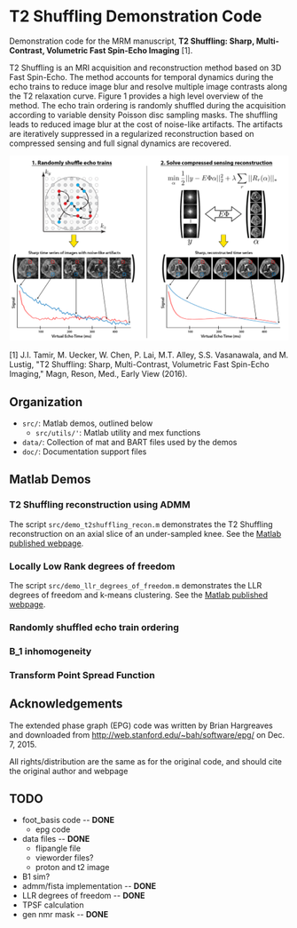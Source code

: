 # T2 Shuffling Demonstration Code
Demonstration code for the MRM manuscript,
__T2 Shuffling: Sharp, Multi-Contrast, Volumetric Fast Spin-Echo Imaging__ [1].

T2 Shuffling is an MRI acquisition and reconstruction method based on 3D Fast Spin-Echo. The method accounts for temporal
dynamics during the echo trains to reduce image blur and resolve multiple image contrasts along the T2 relaxation curve.
Figure 1 provides a high level overview of the method. The echo train ordering is randomly shuffled during the
acquisition according to variable density Poisson disc sampling masks. The shuffling leads to reduced image blur at the
cost of noise-like artifacts. The artifacts are iteratively suppressed in a regularized reconstruction based on
compressed sensing and full signal dynamics are recovered.

![](doc/images/t2shuffling-overview.png?raw=true)

[1] J.I. Tamir, M. Uecker, W. Chen, P. Lai, M.T. Alley, S.S. Vasanawala, and M. Lustig, "T2 Shuffling: Sharp,
Multi-Contrast, Volumetric Fast Spin-Echo Imaging," Magn, Reson, Med., Early View (2016).

## Organization
* `src/`: Matlab demos, outlined below
  * `src/utils/'`: Matlab utility and mex functions
* `data/`: Collection of mat and BART files used by the demos
* `doc/`: Documentation support files

## Matlab Demos

### T2 Shuffling reconstruction using ADMM
The script `src/demo_t2shuffling_recon.m` demonstrates the T2 Shuffling reconstruction on an axial slice of an
under-sampled knee.
See the [Matlab published webpage](http://htmlpreview.github.io/?html/demo_t2shuffling_recon.html).

### Locally Low Rank degrees of freedom
The script `src/demo_llr_degrees_of_freedom.m` demonstrates the LLR degrees of freedom and k-means clustering.
See the [Matlab published webpage](http://htmlpreview.github.io/?html/demo_llr_degrees_of_freedom.html).

### Randomly shuffled echo train ordering

### B_1 inhomogeneity

### Transform Point Spread Function


## Acknowledgements
The extended phase graph (EPG) code
was written by Brian Hargreaves and downloaded
from http://web.stanford.edu/~bah/software/epg/
on Dec. 7, 2015.

All rights/distribution are the same as for the original code,
and should cite the original author and webpage


## TODO
* foot_basis code -- __DONE__
  * epg code
* data files -- __DONE__
  * flipangle file
  * vieworder files?
  * proton and t2 image
* B1 sim?
* admm/fista implementation -- __DONE__
* LLR degrees of freedom -- __DONE__
* TPSF calculation
* gen nmr mask -- __DONE__

